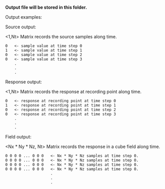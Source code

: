**Output file will be stored in this folder.**

Output examples:

Source output:

<1,Nt> Matrix records the source samples along time.

```
0   <- sample value at time step 0
1   <- sample value at time step 1
0   <- sample value at time step 2
0   <- sample value at time step 3
    .
    .
    .

```

Response output:

<1,Nt> Matrix records the response at recording point along time.

```
0   <- response at recording point at time step 0
1   <- response at recording point at time step 1
0   <- response at recording point at time step 2
0   <- response at recording point at time step 3
    .
    .
    .

```

Field output:

<Nx * Ny * Nz, Nt> Matrix records the response in a cube field along time.

```
0 0 0 0 ... 0 0 0   <- Nx * Ny * Nz samples at time step 0.
0 0 0 0 ... 0 0 0   <- Nx * Ny * Nz samples at time step 0.
0 0 0 0 ... 0 0 0   <- Nx * Ny * Nz samples at time step 0.
0 0 0 0 ... 0 0 0   <- Nx * Ny * Nz samples at time step 0.
                    .
                    .
                    .

```